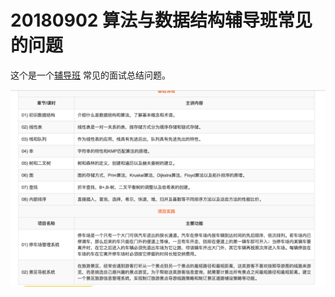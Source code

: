 # 20180902 算法与数据结构辅导班常见的问题

这个是一个[辅导班](http://fudao.biancheng.net/data/) 常见的面试总结问题。

![image-20180902164639490](image-20180902164639490.png)

